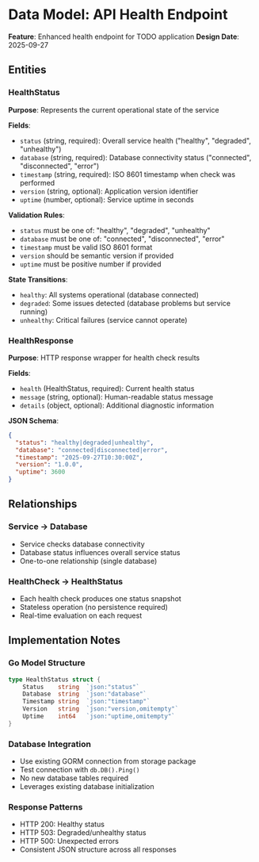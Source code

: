 # Data Model: API Health Endpoint

**Feature**: Enhanced health endpoint for TODO application
**Design Date**: 2025-09-27

## Entities

### HealthStatus
**Purpose**: Represents the current operational state of the service

**Fields**:
- `status` (string, required): Overall service health ("healthy", "degraded", "unhealthy")
- `database` (string, required): Database connectivity status ("connected", "disconnected", "error")
- `timestamp` (string, required): ISO 8601 timestamp when check was performed
- `version` (string, optional): Application version identifier
- `uptime` (number, optional): Service uptime in seconds

**Validation Rules**:
- `status` must be one of: "healthy", "degraded", "unhealthy"
- `database` must be one of: "connected", "disconnected", "error"
- `timestamp` must be valid ISO 8601 format
- `version` should be semantic version if provided
- `uptime` must be positive number if provided

**State Transitions**:
- `healthy`: All systems operational (database connected)
- `degraded`: Some issues detected (database problems but service running)
- `unhealthy`: Critical failures (service cannot operate)

### HealthResponse
**Purpose**: HTTP response wrapper for health check results

**Fields**:
- `health` (HealthStatus, required): Current health status
- `message` (string, optional): Human-readable status message
- `details` (object, optional): Additional diagnostic information

**JSON Schema**:
```json
{
  "status": "healthy|degraded|unhealthy",
  "database": "connected|disconnected|error",
  "timestamp": "2025-09-27T10:30:00Z",
  "version": "1.0.0",
  "uptime": 3600
}
```

## Relationships

### Service → Database
- Service checks database connectivity
- Database status influences overall service status
- One-to-one relationship (single database)

### HealthCheck → HealthStatus
- Each health check produces one status snapshot
- Stateless operation (no persistence required)
- Real-time evaluation on each request

## Implementation Notes

### Go Model Structure
```go
type HealthStatus struct {
    Status    string  `json:"status"`
    Database  string  `json:"database"`
    Timestamp string  `json:"timestamp"`
    Version   string  `json:"version,omitempty"`
    Uptime    int64   `json:"uptime,omitempty"`
}
```

### Database Integration
- Use existing GORM connection from storage package
- Test connection with `db.DB().Ping()`
- No new database tables required
- Leverages existing database initialization

### Response Patterns
- HTTP 200: Healthy status
- HTTP 503: Degraded/unhealthy status
- HTTP 500: Unexpected errors
- Consistent JSON structure across all responses